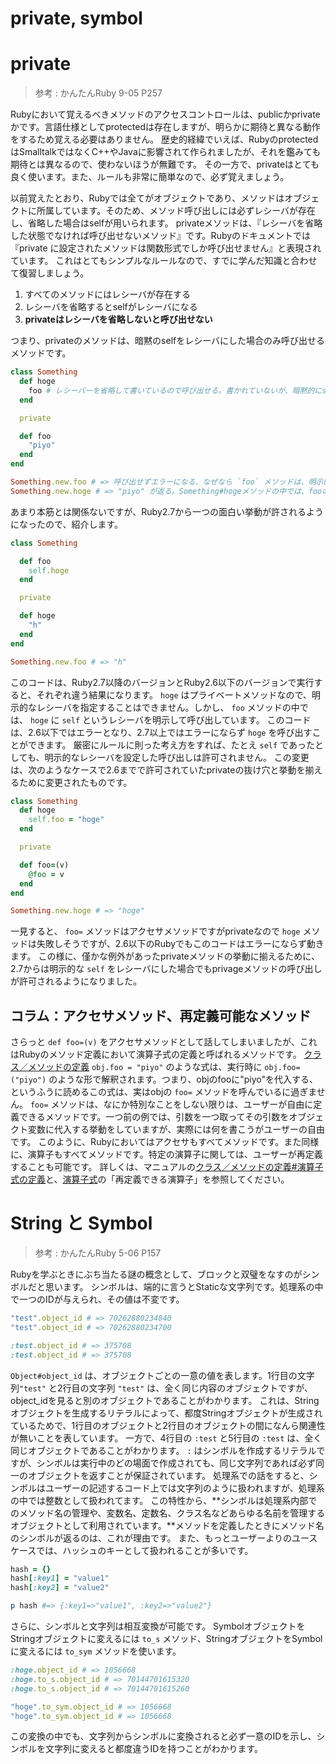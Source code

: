private, symbol
===
# private

> 参考 : かんたんRuby 9-05 P257

Rubyにおいて覚えるべきメソッドのアクセスコントロールは、publicかprivateかです。言語仕様としてprotectedは存在しますが、明らかに期待と異なる動作をするため覚える必要はありません。
歴史的経緯でいえば、RubyのprotectedはSmalltalkではなくC++やJavaに影響されて作られましたが、それを鑑みても期待とは異なるので、使わないほうが無難です。
その一方で、privateはとても良く使います。また、ルールも非常に簡単なので、必ず覚えましょう。

以前覚えたとおり、Rubyでは全てがオブジェクトであり、メソッドはオブジェクトに所属しています。そのため、メソッド呼び出しには必ずレシーバが存在し、省略した場合はselfが用いられます。
privateメソッドは、『レシーバを省略した状態でなければ呼び出せないメソッド』です。Rubyのドキュメントでは『private に設定されたメソッドは関数形式でしか呼び出せません』と表現されています。
これはとてもシンプルなルールなので、すでに学んだ知識と合わせて復習しましょう。

1. すべてのメソッドにはレシーバが存在する
2. レシーバを省略するとselfがレシーバになる
3. **privateはレシーバを省略しないと呼び出せない**

つまり、privateのメソッドは、暗黙のselfをレシーバにした場合のみ呼び出せるメソッドです。

```ruby
class Something
  def hoge
    foo # レシーバーを省略して書いているので呼び出せる。書かれていないが、暗黙的にselfになっている。
  end

  private

  def foo
    "piyo"
  end
end

Something.new.foo # => 呼び出せずエラーになる、なぜなら `foo` メソッドは、明示的にレシーバ `Something.new` をとっている
Something.new.hoge # => "piyo" が返る。Something#hogeメソッドの中では、fooのレシーバを指定していない（つまり暗黙のselfがレシーバ）ため、呼び出せる。
```

あまり本筋とは関係ないですが、Ruby2.7から一つの面白い挙動が許されるようになったので、紹介します。

```ruby
class Something

  def foo
    self.hoge
  end

  private

  def hoge
    "h"
  end
end

Something.new.foo # => "h"
```

このコードは、Ruby2.7以降のバージョンとRuby2.6以下のバージョンで実行すると、それぞれ違う結果になります。
`hoge` はプライベートメソッドなので、明示的なレシーバを指定することはできません。しかし、 `foo` メソッドの中では、 `hoge` に `self` というレシーバを明示して呼び出しています。
このコードは、2.6以下ではエラーとなり、2.7以上ではエラーにならず `hoge` を呼び出すことができます。
厳密にルールに則った考え方をすれば、たとえ `self` であったとしても、明示的なレシーバを設定した呼び出しは許可されません。
この変更は、次のようなケースで2.6までで許可されていたprivateの抜け穴と挙動を揃えるために変更されたものです。

```ruby
class Something
  def hoge
    self.foo = "hoge"
  end

  private

  def foo=(v)
    @foo = v
  end
end

Something.new.hoge # => "hoge"
```

一見すると、 `foo=` メソッドはアクセサメソッドですがprivateなので `hoge` メソッドは失敗しそうですが、2.6以下のRubyでもこのコードはエラーにならず動きます。
この様に、僅かな例外があったprivateメソッドの挙動に揃えるために、2.7からは明示的な `self` をレシーバにした場合でもprivageメソッドの呼び出しが許可されるようになりました。

## コラム：アクセサメソッド、再定義可能なメソッド

さらっと `def foo=(v)` をアクセサメソッドとして話してしまいましたが、これはRubyのメソッド定義において演算子式の定義と呼ばれるメソッドです。
[クラス／メソッドの定義](https://docs.ruby-lang.org/ja/master/doc/spec=2fdef.html)
`obj.foo = "piyo"` のような式は、実行時に `obj.foo=("piyo")` のような形で解釈されます。つまり、objのfooに"piyo"を代入する、というふうに読めるこの式は、実はobjの `foo=` メソッドを呼んでいるに過ぎません。
`foo=` メソッドは、なにか特別なことをしない限りは、ユーザーが自由に定義できるメソッドです。一つ前の例では、引数を一つ取ってその引数をオブジェクト変数に代入する挙動をしていますが、実際には何を書こうがユーザーの自由です。
このように、Rubyにおいてはアクセサもすべてメソッドです。また同様に、演算子もすべてメソッドです。特定の演算子に関しては、ユーザーが再定義することも可能です。
詳しくは、マニュアルの[クラス／メソッドの定義#演算子式の定義](https://docs.ruby-lang.org/ja/master/doc/spec=2fdef.html#operator)と、[演算子式](https://docs.ruby-lang.org/ja/master/doc/spec=2foperator.html)の「再定義できる演算子」を参照してください。

# String と Symbol

> 参考 : かんたんRuby 5-06 P157

Rubyを学ぶときにぶち当たる謎の概念として、ブロックと双璧をなすのがシンボルだと思います。
シンボルは、端的に言うとStaticな文字列です。処理系の中で一つのIDが与えられ、その値は不変です。

```ruby
"test".object_id # => 70262880234840
"test".object_id # => 70262880234700

:test.object_id # => 375708
:test.object_id # => 375708
```

`Object#object_id` は、オブジェクトごとの一意の値を表します。1行目の文字列`"test"` と2行目の文字列 `"test"` は、全く同じ内容のオブジェクトですが、object_idを見ると別のオブジェクトであることがわかります。
これは、Stringオブジェクトを生成するリテラルによって、都度Stringオブジェクトが生成されているためで、1行目のオブジェクトと2行目のオブジェクトの間になんら関連性が無いことを表しています。
一方で、4行目の `:test` と5行目の `:test` は、全く同じオブジェクトであることがわかります。 `:` はシンボルを作成するリテラルですが、シンボルは実行中のどの場面で作成されても、同じ文字列であれば必ず同一のオブジェクトを返すことが保証されています。
処理系での話をすると、シンボルはユーザーの記述するコード上では文字列のように扱われますが、処理系の中では整数として扱われてます。
この特性から、**シンボルは処理系内部でのメソッド名の管理や、変数名、定数名、クラス名などあらゆる名前を管理するオブジェクトとして利用されています。**メソッドを定義したときにメソッド名のシンボルが返るのは、これが理由です。
また、もっとユーザーよりのユースケースでは、ハッシュのキーとして扱われることが多いです。

```ruby
hash = {}
hash[:key1] = "value1"
hash[:key2] = "value2"

p hash #=> {:key1=>"value1", :key2=>"value2"}
```

さらに、シンボルと文字列は相互変換が可能です。
SymbolオブジェクトをStringオブジェクトに変えるには `to_s` メソッド、StringオブジェクトをSymbolに変えるには `to_sym` メソッドを使います。

```ruby
:hoge.object_id # => 1056668
:hoge.to_s.object_id # => 70144701615320
:hoge.to_s.object_id # => 70144701615260

"hoge".to_sym.object_id # => 1056668
"hoge".to_sym.object_id # => 1056668
```

この変換の中でも、文字列からシンボルに変換されると必ず一意のIDを示し、シンボルを文字列に変えると都度違うIDを持つことがわかります。
